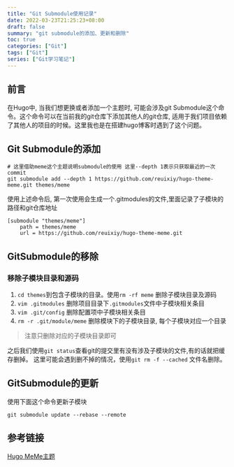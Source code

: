```yaml
---
title: "Git Submodule使用记录"
date: 2022-03-23T21:25:23+08:00
draft: false
summary: "git submodule的添加、更新和删除"
toc: true
categories: ["Git"]
tags: ["Git"]
series: ["Git学习笔记"]
---
```


## 前言

在Hugo中, 当我们想更换或者添加一个主题时, 可能会涉及git Submodule这个命令。这个命令可以在当前我的git仓库下添加其他人的git仓库, 适用于我们项目依赖了其他人的项目的时候。这里我也是在搭建hugo博客时遇到了这个问题。

## Git Submodule的添加

```shell
# 这里借助meme这个主题说明submodule的使用 这里--depth 1表示只获取最近的一次commit
git submodule add --depth 1 https://github.com/reuixiy/hugo-theme-meme.git themes/meme

```

使用上述命令后, 第一次使用会生成一个.gitmodules的文件,里面记录了子模块的路径和git仓库地址

```shell
[submodule "themes/meme"]
	path = themes/meme
	url = https://github.com/reuixiy/hugo-theme-meme.git
```

## GitSubmodule的移除

### 移除子模块目录和源码

1. `cd themes`到包含子模块的目录。使用`rm -rf meme` 删除子模块目录及源码
2. `vim .gitmodules` 删除项目目录下`.gitmodules`文件中子模块相关条目
3. `vim .git/config` 删除配置项中子模块相关条目
4. `rm -r .git/module/meme` 删除模块下的子模块目录, 每个子模块对应一个目录

> 注意只删除对应的子模块目录即可

之后我们使用`git status`查看git的提交里有没有涉及子模块的文件,有的话就把缓存删掉。
这里可能会遇到删不掉的情况，使用`git rm -f --cached` 文件名删除。


## GitSubmodule的更新

使用下面这个命令更新子模块

```shell
git submodule update --rebase --remote
```

## 参考链接

[Hugo MeMe主题](https://github.com/reuixiy/hugo-theme-meme)